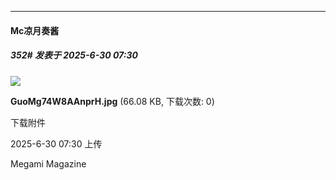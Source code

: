 ﻿
*****

####  Mc凉月奏酱  
##### 352#       发表于 2025-6-30 07:30

<img src="https://img.stage1st.com/forum/202506/30/073003ov3hpvdwwey33yjk.jpg" referrerpolicy="no-referrer">

<strong>GuoMg74W8AAnprH.jpg</strong> (66.08 KB, 下载次数: 0)

下载附件

2025-6-30 07:30 上传

Megami Magazine 

